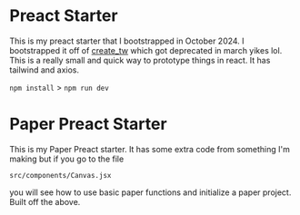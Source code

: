 # Preact Starter

This is my preact starter that I bootstrapped in October 2024. I bootstrapped it off of [create_tw](https://github.com/AndrejJurkin/create-tw) which got deprecated in march yikes lol. This is a really small and quick way to prototype things in react. It has tailwind and axios.

`npm install` > `npm run dev`

# Paper Preact Starter

This is my Paper Preact starter. It has some extra code from something I'm making but if you go to the file

`src/components/Canvas.jsx`

you will see how to use basic paper functions and initialize a paper project. Built off the above.
